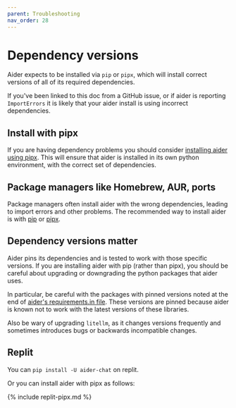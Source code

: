 ```yaml
---
parent: Troubleshooting
nav_order: 28
---
```


# Dependency versions

Aider expects to be installed via `pip` or `pipx`, which will install
correct versions of all of its required dependencies.

If you've been linked to this doc from a GitHub issue, 
or if aider is reporting `ImportErrors`
it is likely that your
aider install is using incorrect dependencies.

## Install with pipx

If you are having dependency problems you should consider
[installing aider using pipx](/docs/install/pipx.html).
This will ensure that aider is installed in its own python environment,
with the correct set of dependencies.

## Package managers like Homebrew, AUR, ports

Package managers often install aider with the wrong dependencies, leading
to import errors and other problems.
The recommended way to 
install aider is with 
[pip](/docs/install/install.html)
or
[pipx](/docs/install/pipx.html).

## Dependency versions matter

Aider pins its dependencies and is tested to work with those specific versions.
If you are installing aider with pip (rather than pipx),
you should be careful about upgrading or downgrading the python packages that
aider uses.

In particular, be careful with the packages with pinned versions 
noted at the end of
[aider's requirements.in file](https://github.com/paul-gauthier/aider/blob/main/requirements/requirements.in).
These versions are pinned because aider is known not to work with the
latest versions of these libraries.

Also be wary of upgrading `litellm`, as it changes versions frequently
and sometimes introduces bugs or backwards incompatible changes.

## Replit

You can `pip install -U aider-chat` on replit.

Or you can install aider with
pipx as follows:

{% include replit-pipx.md %}
